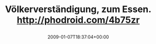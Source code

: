 ---
retweeted: false
source: <a href="http://twitter.com" rel="nofollow">Twitter Web Client</a>
entities:
  hashtags: []
  symbols: []
  user_mentions: []
  urls: []
display_text_range:
- '0'
- '59'
favorite_count: '0'
id_str: '1102466059'
truncated: false
retweet_count: '0'
id: '1102466059'
created_at: Wed Jan 07 18:37:04 +0000 2009
favorited: false
full_text: Völkerverständigung, zum Essen.  http://phodroid.com/4b75zr
lang: de
tags:
- pesos/twitter
date: '2009-01-07T18:37:04+00:00'
src: https://twitter.com/bascht/status/1102466059
original_url: https://twitter.com/bascht/status/1102466059
type: twitter_tweet
text: Völkerverständigung, zum Essen.  http://phodroid.com/4b75zr
title: 'Völkerverständigung, zum Essen.  http://phodroid.com/4b75zr

  '

---